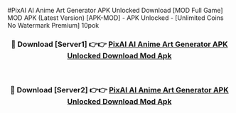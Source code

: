 #PixAI AI Anime Art Generator APK Unlocked Download [MOD Full Game] MOD APK (Latest Version) [APK-MOD] - APK Unlocked - [Unlimited Coins No Watermark Premium] 10pok



<div align="center">

<h3>🔴 Download [Server1] 👉👉 <a href="https://momento.my/?title=PixAI_AI_Anime_Art_Generator_APK_Unlocked_Download">PixAI AI Anime Art Generator APK Unlocked Download Mod Apk</a></h3><br>

<h3>🔴 Download [Server2] 👉👉 <a href="https://momento.my/?title=PixAI_AI_Anime_Art_Generator_APK_Unlocked_Download">PixAI AI Anime Art Generator APK Unlocked Download Mod Apk</a></h3>
</div>
